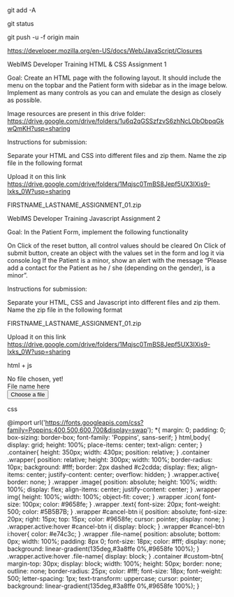git add -A

git status

git push -u -f origin main

https://developer.mozilla.org/en-US/docs/Web/JavaScript/Closures

WebIMS Developer Training HTML & CSS Assignment 1

Goal: Create an HTML page with the following layout. It should include the menu on the topbar and the Patient form with sidebar as in the image below. Implement as many controls as you can and emulate the design as closely as possible.

Image resources are present in this drive folder: https://drive.google.com/drive/folders/1u6q2qGSSzfzvS6zhNcLObObpqGkwQmKH?usp=sharing

Instructions for submission:

Separate your HTML and CSS into different files and zip them. Name the zip file in the following format

Upload it on this link https://drive.google.com/drive/folders/1Mqjsc0TmBS8Jepf5UX3IXis9-lxks_0W?usp=sharing

FIRSTNAME_LASTNAME_ASSIGNMENT_01.zip

WebIMS Developer Training Javascript Assignment 2

Goal: In the Patient Form, implement the following functionality

On Click of the reset button, all control values should be cleared On Click of submit button, create an object with the values set in the form and log it via console.log If the Patient is a minor, show an alert with the message “Please add a contact for the Patient as he / she (depending on the gender), is a minor”.

Instructions for submission:

Separate your HTML, CSS and Javascript into different files and zip them. Name the zip file in the following format

FIRSTNAME_LASTNAME_ASSIGNMENT_01.zip

Upload it on this link https://drive.google.com/drive/folders/1Mqjsc0TmBS8Jepf5UX3IXis9-lxks_0W?usp=sharing

html + js
<!DOCTYPE html>
<!-- Created By CodingNepal -->
<html lang="en" dir="ltr">
   <head>
      <meta charset="utf-8">
      <title>Preview Image Before Upload | CodingNepal</title>
      <link rel="stylesheet" href="styles.css">
      <!-- <link rel="stylesheet" href="https://cdnjs.cloudflare.com/ajax/libs/font-awesome/5.15.3/css/all.min.css"/> -->
      <!-- <link rel="stylesheet" href="https://kit.fontawesome.com/9df9dfe785.css" crossorigin="anonymous"> -->
      <script src="https://kit.fontawesome.com/9df9dfe785.js" crossorigin="anonymous"></script>
   </head>
   <body>
      <div class="container">
         <div class="wrapper">
            <div class="image">
               <img src="" alt="">
            </div>
            <div class="content">
               <div class="icon">
                  <i class="fas fa-cloud-upload-alt"></i>
               </div>
               <div class="text">
                  No file chosen, yet!
               </div>
            </div>
            <div id="cancel-btn">
               <i class="fas fa-times"></i>
            </div>
            <div class="file-name">
               File name here
            </div>
         </div>
         <button onclick="defaultBtnActive()" id="custom-btn">Choose a file</button>
         <input id="default-btn" type="file" hidden>
      </div>
      <script>
         const wrapper = document.querySelector(".wrapper");
         const fileName = document.querySelector(".file-name");
         const defaultBtn = document.querySelector("#default-btn");
         const customBtn = document.querySelector("#custom-btn");
         const cancelBtn = document.querySelector("#cancel-btn i");
         const img = document.querySelector("img");
         let regExp = /[0-9a-zA-Z\^\&\'\@\{\}\[\]\,\$\=\!\-\#\(\)\.\%\+\~\_ ]+$/;
         function defaultBtnActive(){
           defaultBtn.click();
         }
         defaultBtn.addEventListener("change", function(){
           const file = this.files[0];
           if(file){
             const reader = new FileReader();
             reader.onload = function(){
               const result = reader.result;
               img.src = result;
               wrapper.classList.add("active");
             }
             cancelBtn.addEventListener("click", function(){
               img.src = "";
               wrapper.classList.remove("active");
             })
             reader.readAsDataURL(file);
           }
           if(this.value){
             let valueStore = this.value.match(regExp);
             fileName.textContent = valueStore;
           }
         });
      </script>
   </body>
</html>

css

@import url('https://fonts.googleapis.com/css?family=Poppins:400,500,600,700&display=swap');
*{
  margin: 0;
  padding: 0;
  box-sizing: border-box;
  font-family: 'Poppins', sans-serif;
}
html,body{
  display: grid;
  height: 100%;
  place-items: center;
  text-align: center;
}
.container{
  height: 350px;
  width: 430px;
  position: relative;
}
.container .wrapper{
  position: relative;
  height: 300px;
  width: 100%;
  border-radius: 10px;
  background: #fff;
  border: 2px dashed #c2cdda;
  display: flex;
  align-items: center;
  justify-content: center;
  overflow: hidden;
}
.wrapper.active{
  border: none;
}
.wrapper .image{
  position: absolute;
  height: 100%;
  width: 100%;
  display: flex;
  align-items: center;
  justify-content: center;
}
.wrapper img{
  height: 100%;
  width: 100%;
  object-fit: cover;
}
.wrapper .icon{
  font-size: 100px;
  color: #9658fe;
}
.wrapper .text{
  font-size: 20px;
  font-weight: 500;
  color: #5B5B7B;
}
.wrapper #cancel-btn i{
  position: absolute;
  font-size: 20px;
  right: 15px;
  top: 15px;
  color: #9658fe;
  cursor: pointer;
  display: none;
}
.wrapper.active:hover #cancel-btn i{
  display: block;
}
.wrapper #cancel-btn i:hover{
  color: #e74c3c;
}
.wrapper .file-name{
  position: absolute;
  bottom: 0px;
  width: 100%;
  padding: 8px 0;
  font-size: 18px;
  color: #fff;
  display: none;
  background: linear-gradient(135deg,#3a8ffe 0%,#9658fe 100%);
}
.wrapper.active:hover .file-name{
  display: block;
}
.container #custom-btn{
  margin-top: 30px;
  display: block;
  width: 100%;
  height: 50px;
  border: none;
  outline: none;
  border-radius: 25px;
  color: #fff;
  font-size: 18px;
  font-weight: 500;
  letter-spacing: 1px;
  text-transform: uppercase;
  cursor: pointer;
  background: linear-gradient(135deg,#3a8ffe 0%,#9658fe 100%);
}
